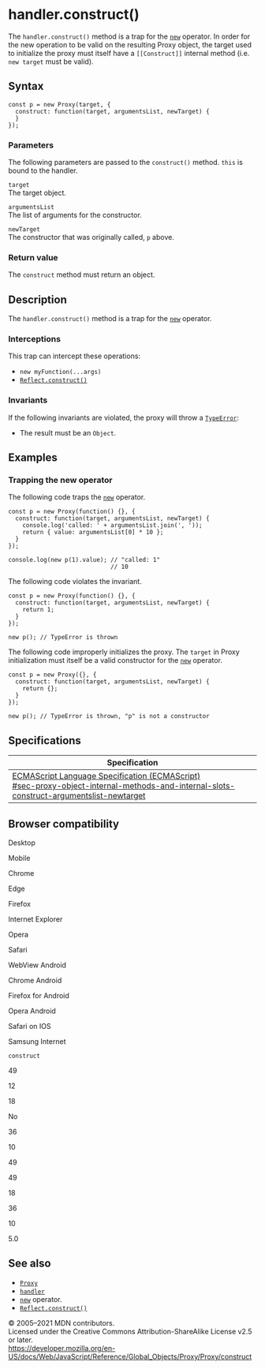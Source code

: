 handler.construct()
===================

The `handler.construct()` method is a trap for the [`new`](../../../operators/new) operator. In order for the new operation to be valid on the resulting Proxy object, the target used to initialize the proxy must itself have a `[[Construct]]` internal method (i.e. `new target` must be valid).

Syntax
------

    const p = new Proxy(target, {
      construct: function(target, argumentsList, newTarget) {
      }
    });

### Parameters

The following parameters are passed to the `construct()` method. `this` is bound to the handler.

`target`  
The target object.

`argumentsList`  
The list of arguments for the constructor.

`newTarget`  
The constructor that was originally called, `p` above.

### Return value

The `construct` method must return an object.

Description
-----------

The `handler.construct()` method is a trap for the [`new`](../../../operators/new) operator.

### Interceptions

This trap can intercept these operations:

-   `new myFunction(...args)`
-   [`Reflect.construct()`](../../reflect/construct)

### Invariants

If the following invariants are violated, the proxy will throw a [`TypeError`](../../typeerror):

-   The result must be an `Object`.

Examples
--------

### Trapping the new operator

The following code traps the [`new`](../../../operators/new) operator.

    const p = new Proxy(function() {}, {
      construct: function(target, argumentsList, newTarget) {
        console.log('called: ' + argumentsList.join(', '));
        return { value: argumentsList[0] * 10 };
      }
    });

    console.log(new p(1).value); // "called: 1"
                                 // 10

The following code violates the invariant.

    const p = new Proxy(function() {}, {
      construct: function(target, argumentsList, newTarget) {
        return 1;
      }
    });

    new p(); // TypeError is thrown

The following code improperly initializes the proxy. The `target` in Proxy initialization must itself be a valid constructor for the [`new`](../../../operators/new) operator.

    const p = new Proxy({}, {
      construct: function(target, argumentsList, newTarget) {
        return {};
      }
    });

    new p(); // TypeError is thrown, "p" is not a constructor

Specifications
--------------

<table><thead><tr class="header"><th>Specification</th></tr></thead><tbody><tr class="odd"><td><a href="https://tc39.es/ecma262/#sec-proxy-object-internal-methods-and-internal-slots-construct-argumentslist-newtarget">ECMAScript Language Specification (ECMAScript)<br />
<span class="small">#sec-proxy-object-internal-methods-and-internal-slots-construct-argumentslist-newtarget</span></a></td></tr></tbody></table>

Browser compatibility
---------------------

Desktop

Mobile

Chrome

Edge

Firefox

Internet Explorer

Opera

Safari

WebView Android

Chrome Android

Firefox for Android

Opera Android

Safari on IOS

Samsung Internet

`construct`

49

12

18

No

36

10

49

49

18

36

10

5.0

See also
--------

-   [`Proxy`](../../proxy)
-   [`handler`](../proxy)
-   [`new`](../../../operators/new) operator.
-   [`Reflect.construct()`](../../reflect/construct)

© 2005–2021 MDN contributors.  
Licensed under the Creative Commons Attribution-ShareAlike License v2.5 or later.  
<a href="https://developer.mozilla.org/en-US/docs/Web/JavaScript/Reference/Global_Objects/Proxy/Proxy/construct" class="_attribution-link">https://developer.mozilla.org/en-US/docs/Web/JavaScript/Reference/Global_Objects/Proxy/Proxy/construct</a>
